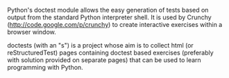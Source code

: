 Python's doctest module allows the easy generation of tests based on output from the standard Python interpreter shell. It is used by Crunchy (http://code.google.com/p/crunchy) to create interactive exercises within a browser window.

doctests (with an "s") is a project whose aim is to collect html (or reStructuredTest) pages containing doctest based exercises (preferably with solution provided on separate pages) that can be used to learn programming with Python.